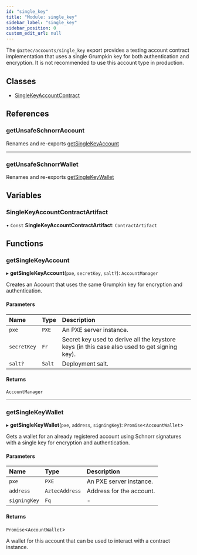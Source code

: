 ```yaml
---
id: "single_key"
title: "Module: single_key"
sidebar_label: "single_key"
sidebar_position: 0
custom_edit_url: null
---
```


The `@aztec/accounts/single_key` export provides a testing account contract implementation that uses a single Grumpkin key for both authentication and encryption.
It is not recommended to use this account type in production.

## Classes

- [SingleKeyAccountContract](../classes/single_key.SingleKeyAccountContract.md)

## References

### getUnsafeSchnorrAccount

Renames and re-exports [getSingleKeyAccount](single_key.md#getsinglekeyaccount)

___

### getUnsafeSchnorrWallet

Renames and re-exports [getSingleKeyWallet](single_key.md#getsinglekeywallet)

## Variables

### SingleKeyAccountContractArtifact

• `Const` **SingleKeyAccountContractArtifact**: `ContractArtifact`

## Functions

### getSingleKeyAccount

▸ **getSingleKeyAccount**(`pxe`, `secretKey`, `salt?`): `AccountManager`

Creates an Account that uses the same Grumpkin key for encryption and authentication.

#### Parameters

| Name | Type | Description |
| :------ | :------ | :------ |
| `pxe` | `PXE` | An PXE server instance. |
| `secretKey` | `Fr` | Secret key used to derive all the keystore keys (in this case also used to get signing key). |
| `salt?` | `Salt` | Deployment salt. |

#### Returns

`AccountManager`

___

### getSingleKeyWallet

▸ **getSingleKeyWallet**(`pxe`, `address`, `signingKey`): `Promise`\<`AccountWallet`\>

Gets a wallet for an already registered account using Schnorr signatures with a single key for encryption and authentication.

#### Parameters

| Name | Type | Description |
| :------ | :------ | :------ |
| `pxe` | `PXE` | An PXE server instance. |
| `address` | `AztecAddress` | Address for the account. |
| `signingKey` | `Fq` | - |

#### Returns

`Promise`\<`AccountWallet`\>

A wallet for this account that can be used to interact with a contract instance.
